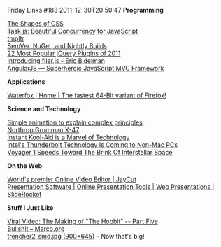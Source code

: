 Friday Links #183
2011-12-30T20:50:47
**Programming**

[The Shapes of CSS](http://www.stumbleupon.com/su/6Zaby8/css-tricks.com/examples/ShapesOfCSS/)   
[Task.js: Beautiful Concurrency for JavaScript](http://taskjs.org/)   
[tmpltr](http://rocktronica.github.com/tmpltr/)   
[SemVer, NuGet, and Nightly Builds](http://feeds.haacked.com/~r/haacked/~3/vg0D-1Sp1k8/semver-nuget-nightly-builds.aspx)   
[22 Most Popular jQuery Plugins of 2011](http://www.moretechtips.net/2011/12/22-most-popular-jquery-plugins-of-2011.html)   
[Introducing filer.js - Eric Bidelman](http://ericbidelman.tumblr.com/post/14866798359/introducing-filer-js)   
[AngularJS — Superheroic JavaScript MVC Framework](http://angularjs.org/#/)

**Applications**

[Waterfox | Home | The fastest 64-Bit variant of Firefox!](http://waterfoxproj.sourceforge.net/)

**Science and Technology**

[Simple animation to explain complex principles](http://www.stumbleupon.com/su/1vAEqz/hiox.org/30629-simple-animation.php/)   
[Northrop Grumman X-47](http://www.popsci.com/bown/2011/product/northrop-grumman-x-47)   
[Instant Kool-Aid is a Marvel of Technology](http://www.popsci.com/diy/article/2011-11/instant-kool-aid-eight-ounces-water-and-full-innovation)   
[Intel's Thunderbolt Technology Is Coming to Non-Mac PCs](http://allthingsd.com/20111227/intels-thunderbolt-technology-is-coming-to-non-mac-pcs/)   
[Voyager 1 Speeds Toward The Brink Of Interstellar Space](http://www.npr.org/blogs/thetwo-way/2011/12/26/143676838/voyager-1-speeds-toward-the-brink-of-interstellar-space?ft=1&f=1019)

**On the Web**

[World's premier Online Video Editor | JayCut](http://jaycut.com/)   
[Presentation Software | Online Presentation Tools | Web Presentations | SlideRocket](http://www.sliderocket.com/)

**Stuff I Just Like**

[Viral Video: The Making of "The Hobbit" -- Part Five](http://allthingsd.com/20111227/viral-video-the-making-of-the-hobbit-part-five/)   
[Bullshit – Marco.org](http://www.marco.org/2011/12/29/bullshit)   
[trencher2_smd.jpg (900×645)](http://zuserver2.star.ucl.ac.uk/~apod/apod/image/1010/trencher2_smd.jpg) – Now that's big!
